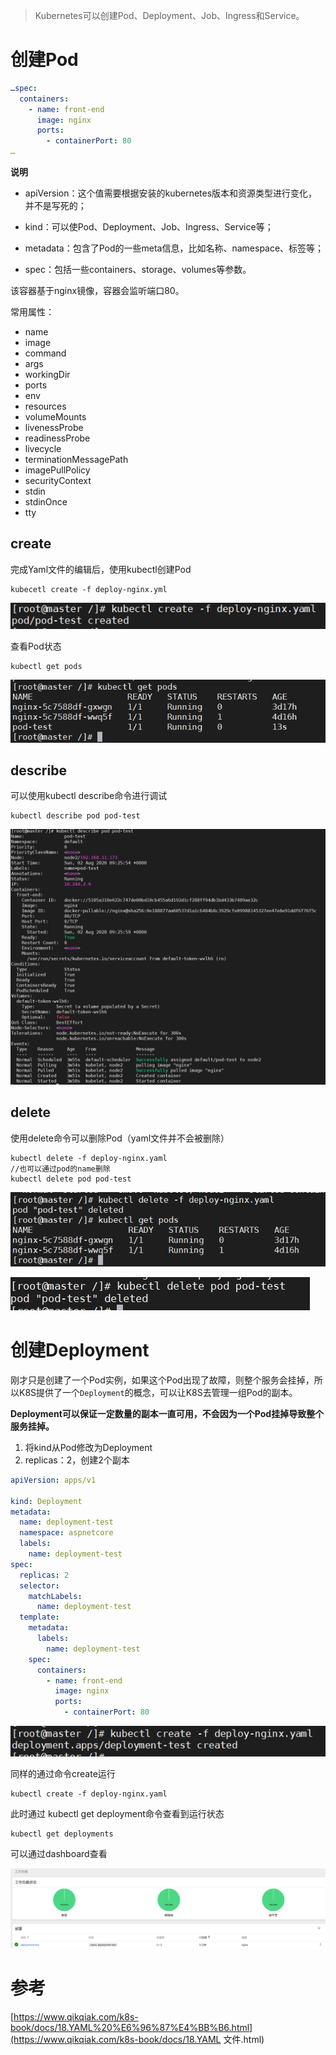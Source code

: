 > Kubernetes可以创建Pod、Deployment、Job、Ingress和Service。



# 创建Pod

```yaml
…spec:
  containers:
    - name: front-end
      image: nginx
      ports:
        - containerPort: 80
…
```

**说明**

- apiVersion：这个值需要根据安装的kubernetes版本和资源类型进行变化，并不是写死的；

- kind：可以使Pod、Deployment、Job、Ingress、Service等；
- metadata：包含了Pod的一些meta信息，比如名称、namespace、标签等；
- spec：包括一些containers、storage、volumes等参数。

该容器基于nginx镜像，容器会监听端口80。

常用属性：

- name
- image
- command
- args
- workingDir
- ports
- env
- resources
- volumeMounts
- livenessProbe
- readinessProbe
- livecycle
- terminationMessagePath
- imagePullPolicy
- securityContext
- stdin
- stdinOnce
- tty

## create

完成Yaml文件的编辑后，使用kubectl创建Pod

```shell
kubecetl create -f deploy-nginx.yml
```

![](01images-pod\01kubectl-create.png)

查看Pod状态

```shell
kubectl get pods
```

![](01images-pod\02kubectl-getpods.png)

## describe

可以使用kubectl describe命令进行调试

```shell
kubectl describe pod pod-test
```

![](01images-pod\03kubectl-describe.png)

## delete

使用delete命令可以删除Pod（yaml文件并不会被删除）

```shell
kubectl delete -f deploy-nginx.yaml
//也可以通过pod的name删除
kubectl delete pod pod-test
```

![](01images-pod\04kubectl-delete.png)

![](01images-pod\05kubectl-delete.png)

# 创建Deployment

刚才只是创建了一个Pod实例，如果这个Pod出现了故障，则整个服务会挂掉，所以K8S提供了一个`Deployment`的概念，可以让K8S去管理一组Pod的副本。

**Deployment可以保证一定数量的副本一直可用，不会因为一个Pod挂掉导致整个服务挂掉。**

1. 将kind从Pod修改为Deployment
2. replicas：2，创建2个副本

```yaml
apiVersion: apps/v1

kind: Deployment
metadata: 
  name: deployment-test
  namespace: aspnetcore
  labels:
    name: deployment-test
spec:
  replicas: 2
  selector:
    matchLabels:
      name: deployment-test
  template:
    metadata:
      labels:
        name: deployment-test
    spec:
      containers: 
        - name: front-end
          image: nginx
          ports:
            - containerPort: 80
```

![](01images-pod\06Deployment.png)

同样的通过命令create运行

```shell
kubectl create -f deploy-nginx.yaml
```

此时通过 kubectl get deployment命令查看到运行状态

```shell
kubectl get deployments
```

可以通过dashboard查看

![](01images-pod\07Deployment-dashboard.png)







# 参考

[https://www.qikqiak.com/k8s-book/docs/18.YAML%20%E6%96%87%E4%BB%B6.html](https://www.qikqiak.com/k8s-book/docs/18.YAML 文件.html)